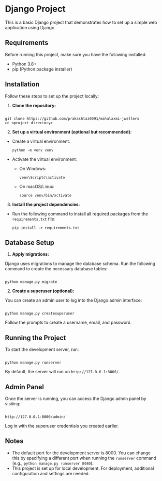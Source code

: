 # Django Project

This is a basic Django project that demonstrates how to set up a simple web application using Django.

## Requirements

Before running this project, make sure you have the following installed:

- Python 3.8+
- pip (Python package installer)

## Installation

Follow these steps to set up the project locally:

1. **Clone the repository:**

```

git clone https://github.com/prakashtaz0091/mahalaxmi-jwellers
cd <project-directory>

```

2. **Set up a virtual environment (optional but recommended):**

- Create a virtual environment:

  ```
  python -m venv venv
  ```

- Activate the virtual environment:
  - On Windows:
    ```
    venv\Scripts\activate
    ```
  - On macOS/Linux:
    ```
    source venv/bin/activate
    ```

3. **Install the project dependencies:**

- Run the following command to install all required packages from the `requirements.txt` file:
  ```
  pip install -r requirements.txt
  ```

## Database Setup

1. **Apply migrations:**

Django uses migrations to manage the database schema. Run the following command to create the necessary database tables:

```

python manage.py migrate

```

2. **Create a superuser (optional):**

You can create an admin user to log into the Django admin interface:

```

python manage.py createsuperuser

```

Follow the prompts to create a username, email, and password.

## Running the Project

To start the development server, run:

```

python manage.py runserver

```

By default, the server will run on `http://127.0.0.1:8000/`.

## Admin Panel

Once the server is running, you can access the Django admin panel by visiting:

```

http://127.0.0.1:8000/admin/

```

Log in with the superuser credentials you created earlier.

## Notes

- The default port for the development server is 8000. You can change this by specifying a different port when running the `runserver` command (e.g., `python manage.py runserver 8080`).
- This project is set up for local development. For deployment, additional configuration and settings are needed.
